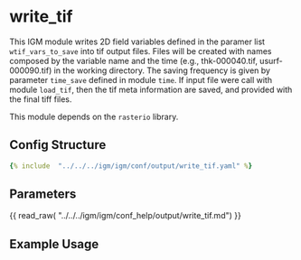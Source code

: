 # write_tif

This IGM module writes 2D field variables defined in the paramer list `wtif_vars_to_save` into tif output files. Files will be created with names composed by the variable name and the time (e.g., thk-000040.tif, usurf-000090.tif) in the working directory. The saving frequency is given by parameter `time_save` defined in module `time`. If input file were call with module `load_tif`, then the tif meta information are saved, and provided with the final tiff files.

This module depends on the `rasterio` library.

## Config Structure  
~~~yaml
{% include  "../../../igm/igm/conf/output/write_tif.yaml" %}
~~~

## Parameters

{{ read_raw( "../../../igm/igm/conf_help/output/write_tif.md") }}

## Example Usage